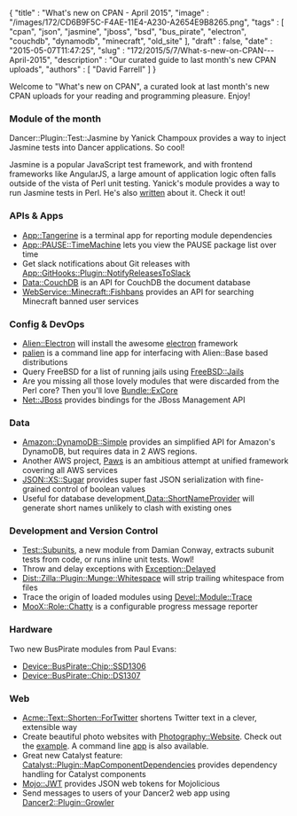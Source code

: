 {
   "title" : "What's new on CPAN - April 2015",
   "image" : "/images/172/CD6B9F5C-F4AE-11E4-A230-A2654E9B8265.png",
   "tags" : [
      "cpan",
      "json",
      "jasmine",
      "jboss",
      "bsd",
      "bus_pirate",
      "electron",
      "couchdb",
      "dynamodb",
      "minecraft",
      "old_site"
   ],
   "draft" : false,
   "date" : "2015-05-07T11:47:25",
   "slug" : "172/2015/5/7/What-s-new-on-CPAN---April-2015",
   "description" : "Our curated guide to last month's new CPAN uploads",
   "authors" : [
      "David Farrell"
   ]
}

Welcome to "What's new on CPAN", a curated look at last month's new CPAN uploads for your reading and programming pleasure. Enjoy!

### Module of the month

Dancer::Plugin::Test::Jasmine by Yanick Champoux provides a way to inject Jasmine tests into Dancer applications. So cool!

Jasmine is a popular JavaScript test framework, and with frontend frameworks like AngularJS, a large amount of application logic often falls outside of the vista of Perl unit testing. Yanick's module provides a way to run Jasmine tests in Perl. He's also [written](http://techblog.babyl.ca/entry/dancer-jasmine) about it. Check it out!

### APIs & Apps

-   [App::Tangerine](https://metacpan.org/pod/App::Tangerine) is a terminal app for reporting module dependencies
-   [App::PAUSE::TimeMachine](https://metacpan.org/pod/App::PAUSE::TimeMachine) lets you view the PAUSE package list over time
-   Get slack notifications about Git releases with [App::GitHooks::Plugin::NotifyReleasesToSlack](https://metacpan.org/pod/App::GitHooks::Plugin::NotifyReleasesToSlack)
-   [Data::CouchDB](https://metacpan.org/pod/Data::CouchDB) is an API for CouchDB the document database
-   [WebService::Minecraft::Fishbans](https://metacpan.org/pod/WebService::Minecraft::Fishbans) provides an API for searching Minecraft banned user services

### Config & DevOps

-   [Alien::Electron](https://metacpan.org/pod/Alien::Electron) will install the awesome [electron](http://electron.atom.io/) framework
-   [palien](https://metacpan.org/pod/palien) is a command line app for interfacing with Alien::Base based distributions
-   Query FreeBSD for a list of running jails using [FreeBSD::Jails](https://metacpan.org/pod/FreeBSD::Jails)
-   Are you missing all those lovely modules that were discarded from the Perl core? Then you'll love [Bundle::ExCore](https://metacpan.org/pod/Bundle::ExCore)
-   [Net::JBoss](https://metacpan.org/pod/Net::JBoss) provides bindings for the JBoss Management API

### Data

-   [Amazon::DynamoDB::Simple](https://metacpan.org/pod/Amazon::DynamoDB::Simple) provides an simplified API for Amazon's DynamoDB, but requires data in 2 AWS regions.
-   Another AWS project, [Paws](https://metacpan.org/pod/Paws) is an ambitious attempt at unified framework covering all AWS services
-   [JSON::XS::Sugar](https://metacpan.org/pod/JSON::XS::Sugar) provides super fast JSON serialization with fine-grained control of boolean values
-   Useful for database development,[Data::ShortNameProvider](https://metacpan.org/pod/Data::ShortNameProvider) will generate short names unlikely to clash with existing ones

### Development and Version Control

-   [Test::Subunits](https://metacpan.org/pod/Test::Subunits), a new module from Damian Conway, extracts subunit tests from code, or runs inline unit tests. Wowl!
-   Throw and delay exceptions with [Exception::Delayed](https://metacpan.org/pod/Exception::Delayed)
-   [Dist::Zilla::Plugin::Munge::Whitespace](https://metacpan.org/pod/Dist::Zilla::Plugin::Munge::Whitespace) will strip trailing whitespace from files
-   Trace the origin of loaded modules using [Devel::Module::Trace](https://metacpan.org/pod/Devel::Module::Trace)
-   [MooX::Role::Chatty](https://metacpan.org/pod/MooX::Role::Chatty) is a configurable progress message reporter

### Hardware

Two new BusPirate modules from Paul Evans:

-   [Device::BusPirate::Chip::SSD1306](https://metacpan.org/pod/Device::BusPirate::Chip::SSD1306)
-   [Device::BusPirate::Chip::DS1307](https://metacpan.org/pod/Device::BusPirate::Chip::DS1307)

### Web

-   [Acme::Text::Shorten::ForTwitter](https://metacpan.org/pod/Acme::Text::Shorten::ForTwitter) shortens Twitter text in a clever, extensible way
-   Create beautiful photo websites with [Photography::Website](https://metacpan.org/pod/Photography::Website). Check out the [example](http://www.superformosa.nl/). A command line [app](https://metacpan.org/pod/distribution/Photography-Website/bin/photog) is also available.
-   Great new Catalyst feature: [Catalyst::Plugin::MapComponentDependencies](https://metacpan.org/pod/Catalyst::Plugin::MapComponentDependencies) provides dependency handling for Catalyst components
-   [Mojo::JWT](https://metacpan.org/pod/Mojo::JWT) provides JSON web tokens for Mojolicious
-   Send messages to users of your Dancer2 web app using [Dancer2::Plugin::Growler](https://metacpan.org/pod/Dancer2::Plugin::Growler)



